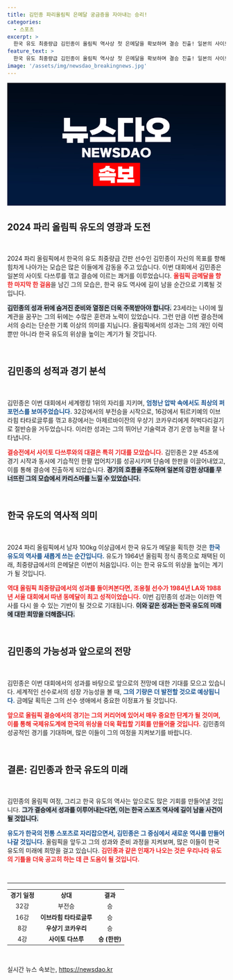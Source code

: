 ```yaml
---
title: 김민종 파리올림픽 은메달 궁금증을 자아내는 승리!
categories:
  - 스포츠
excerpt: >
  한국 유도 최중량급 김민종이 올림픽 역사상 첫 은메달을 확보하며 결승 진출! 일본의 사이토를 단숨에 제압한 그의 기세는 금메달 향해 계속된다. 클릭해 양국의 유도 격돌에서 펼쳐질 드라마를 놓치지 마세요!
feature_text: >
  한국 유도 최중량급 김민종이 올림픽 역사상 첫 은메달을 확보하며 결승 진출! 일본의 사이토를 단숨에 제압한 그의 기세는 금메달 향해 계속된다. 클릭해 양국의 유도 격돌에서 펼쳐질 드라마를 놓치지 마세요!
image: '/assets/img/newsdao_breakingnews.jpg'
---
```


<p><img src="/assets/img/newsdao_breakingnews.jpg" alt="cryptoinkorea 속보" /></p>

<h2 data-ke-size="size26">2024 파리 올림픽 유도의 영광과 도전</h2>

<p data-ke-size="size16">&nbsp;</p>

<p>2024 파리 올림픽에서 한국의 유도 최중량급 간판 선수인 김민종이 자신의 목표를 향해 힘차게 나아가는 모습은 많은 이들에게 감동을 주고 있습니다. 이번 대회에서 김민종은 일본의 사이토 다쓰루를 꺾고 결승에 이르는 쾌거를 이루었습니다. <b><span style="color: #ee2323;">올림픽 금메달을 향한 마지막 한 걸음</span></b>을 남긴 그의 모습은, 한국 유도 역사에 길이 남을 순간으로 기록될 것입니다. </p>

<p><b><span style="background-color: #21538527;">김민종의 성과 뒤에 숨겨진 준비와 열정은 더욱 주목받아야 합니다.</span></b> 23세라는 나이에 월계관을 꿈꾸는 그의 뒤에는 수많은 훈련과 노력이 있었습니다. 그런 만큼 이번 결승전에서의 승리는 단순한 기록 이상의 의미를 지닙니다. 올림픽에서의 성과는 그의 개인 이력뿐만 아니라 한국 유도의 위상을 높이는 계기가 될 것입니다.</p>

<p data-ke-size="size16">&nbsp;</p>

<h2 data-ke-size="size26">김민종의 성적과 경기 분석</h2>

<p data-ke-size="size16">&nbsp;</p>

<p>김민종은 이번 대회에서 세계랭킹 1위의 자리를 지키며, <b><span style="color: #1a5490;">엄청난 압박 속에서도 최상의 퍼포먼스를 보여주었습니다.</span></b> 32강에서의 부전승을 시작으로, 16강에서 튀르키예의 이브라힘 타타로글루를 꺾고 8강에서는 아제르바이잔의 우샹기 코카우리에게 허벅다리걸기로 절반승을 거두었습니다. 이러한 성과는 그의 뛰어난 기술력과 경기 운영 능력을 잘 나타냅니다.</p>

<p><b><span style="color: #ee2323;">결승전에서 사이토 다쓰루와의 대결은 특히 기대를 모았습니다.</span></b> 김민종은 2분 45초에 경기 시작과 동시에 기습적인 한팔 업어치기를 성공시키며 단숨에 한판을 이끌어내었고, 이를 통해 결승에 진출하게 되었습니다. <b><span style="background-color: #21538527;">경기의 흐름을 주도하며 일본의 강한 상대를 무너뜨린 그의 모습에서 카리스마를 느낄 수 있었습니다.</span></b> </p>

<p data-ke-size="size16">&nbsp;</p>

<h2 data-ke-size="size26">한국 유도의 역사적 의미</h2>

<p data-ke-size="size16">&nbsp;</p>

<p>2024 파리 올림픽에서 남자 100kg 이상급에서 한국 유도가 메달을 획득한 것은 <b><span style="color: #1a5490;">한국 유도의 역사를 새롭게 쓰는 순간입니다.</span></b> 유도가 1964년 올림픽 정식 종목으로 채택된 이래, 최중량급에서의 은메달은 이번이 처음입니다. 이는 한국 유도의 위상을 높이는 계기가 될 것입니다. </p>

<p><b><span style="color: #ee2323;">역대 올림픽 최중량급에서의 성과를 돌이켜본다면, 조용철 선수가 1984년 LA와 1988년 서울 대회에서 따낸 동메달이 최고 성적이었습니다.</span></b> 이번 김민종의 성과는 이러한 역사를 다시 쓸 수 있는 기반이 될 것으로 기대됩니다. <b><span style="background-color: #21538527;">이와 같은 성과는 한국 유도의 미래에 대한 희망을 더해줍니다.</span></b></p>

<p data-ke-size="size16">&nbsp;</p>

<h2 data-ke-size="size26">김민종의 가능성과 앞으로의 전망</h2>

<p data-ke-size="size16">&nbsp;</p>

<p>김민종은 이번 대회에서의 성과를 바탕으로 앞으로의 전망에 대한 기대를 모으고 있습니다. 세계적인 선수로서의 성장 가능성을 볼 때, <b><span style="color: #1a5490;">그의 기량은 더 발전할 것으로 예상됩니다.</span></b> 금메달 획득은 그의 선수 생애에서 중요한 이정표가 될 것입니다. </p>

<p><b><span style="color: #ee2323;">앞으로 올림픽 결승에서의 경기는 그의 커리어에 있어서 매우 중요한 단계가 될 것이며, 이를 통해 국제유도계에 한국의 위상을 더욱 확립할 기회를 만들어줄 것입니다.</span></b> 김민종의 성공적인 경기를 기대하며, 많은 이들이 그의 여정을 지켜보기를 바랍니다.</p>

<p data-ke-size="size16">&nbsp;</p>

<h2 data-ke-size="size26">결론: 김민종과 한국 유도의 미래</h2>

<p data-ke-size="size16">&nbsp;</p>

<p>김민종의 올림픽 여정, 그리고 한국 유도의 역사는 앞으로도 많은 기회를 만들어낼 것입니다. <b><span style="background-color: #21538527;">그가 결승에서 성과를 이루어내는다면, 이는 한국 스포츠 역사에 길이 남을 사건이 될 것입니다.</span></b> </p>

<p><b><span style="color: #1a5490;">유도가 한국의 전통 스포츠로 자리잡으면서, 김민종은 그 중심에서 새로운 역사를 만들어나갈 것입니다.</span></b> 올림픽을 앞두고 그의 성과와 준비 과정을 지켜보며, 많은 이들이 한국 유도의 미래에 희망을 걸고 있습니다. <b><span style="color: #ee2323;">김민종과 같은 인재가 나오는 것은 우리나라 유도의 기틀을 더욱 공고히 하는 데 큰 도움이 될 것입니다.</span></b> </p>

<p data-ke-size="size16">&nbsp;</p>

<hr>

<table style="width: 100%; border-collapse: collapse;">
    <tr>
        <td style="text-align: center; height: 17px;"><b>경기 일정</b></td>
        <td style="text-align: center; height: 17px;"><b>상대</b></td>
        <td style="text-align: center; height: 17px;"><b>결과</b></td>
    </tr>
    <tr>
        <td style="text-align: center; height: 17px;">32강</td>
        <td style="text-align: center; height: 17px;">부전승</td>
        <td style="text-align: center; height: 17px;">승</td>
    </tr>
    <tr>
        <td style="text-align: center; height: 17px;">16강</td>
        <td style="text-align: center; height: 17px;"><b>이브라힘 타타로글루</b></td>
        <td style="text-align: center; height: 17px;">승</td>
    </tr>
    <tr>
        <td style="text-align: center; height: 17px;">8강</td>
        <td style="text-align: center; height: 17px;"><b>우샹기 코카우리</b></td>
        <td style="text-align: center; height: 17px;">승</td>
    </tr>
    <tr>
        <td style="text-align: center; height: 17px;">4강</td>
        <td style="text-align: center; height: 17px;"><b>사이토 다쓰루</b></td>
        <td style="text-align: center; height: 17px;"><b>승 (한판)</b></td>
    </tr>
</table>

<p data-ke-size="size16">&nbsp;</p>
실시간 뉴스 속보는, <a href="https://newsdao.kr" rel="dofollow">https://newsdao.kr</a>


